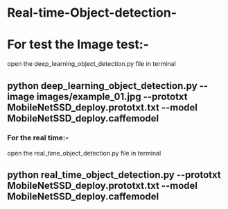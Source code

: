 # Real-time-Object-detection-

# For test the Image test:- 

open the deep_learning_object_detection.py file in terminal

## python deep_learning_object_detection.py --image images/example_01.jpg --prototxt MobileNetSSD_deploy.prototxt.txt --model MobileNetSSD_deploy.caffemodel




### For the real time:-

open the real_time_object_detection.py file in terminal

## python real_time_object_detection.py --prototxt MobileNetSSD_deploy.prototxt.txt --model MobileNetSSD_deploy.caffemodel
